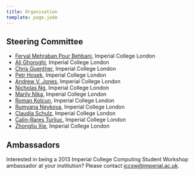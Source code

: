 ```yaml
---
title: Organisation
template: page.jade
---
```


## Steering Committee

* [Feryal Mehraban Pour Behbani](http://www.doc.ic.ac.uk/~fm1210/),
  Imperial College London
* [Ali Ghoroghi](http://www.doc.ic.ac.uk/~aghorogh/), Imperial College
  London
* [Chris Guenther](https://www.doc.ic.ac.uk/~mcg05/), Imperial College
  London
* [Petr Hosek](http://www.doc.ic.ac.uk/~ph1310/), Imperial College
  London
* [Andrew V. Jones](http://www.doc.ic.ac.uk/~andrewj/), Imperial College
  London
* [Nicholas Ng](http://www.doc.ic.ac.uk/~cn06/page/), Imperial College
  London
* [Marily Nika](http://www.marily.me/), Imperial College London
* [Roman Kolcun](http://www.doc.ic.ac.uk/~rk1208/), Imperial College
  London
* [Rumyana Neykova](http://www.doc.ic.ac.uk/~rn710/), Imperial
  College London
* [Claudia Schulz](http://www.doc.ic.ac.uk/~cis11/), Imperial
  College London
* [Calin-Rares Turliuc](http://www.doc.ic.ac.uk/~ct1810/), Imperial
  College London
* [Zhongliu Xie](http://www.doc.ic.ac.uk/~zx10/), Imperial
  College London

## Ambassadors

Interested in being a 2013 Imperial College Computing Student Workshop
ambassador at your institution? Please contact
[iccsw@imperial.ac.uk](mailto:iccsw@imperial.ac.uk).
